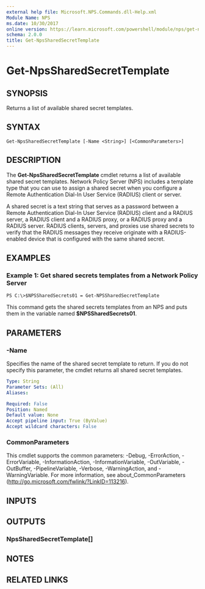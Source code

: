 ```yaml
---
external help file: Microsoft.NPS.Commands.dll-Help.xml
Module Name: NPS
ms.date: 10/30/2017
online version: https://learn.microsoft.com/powershell/module/nps/get-npssharedsecrettemplate?view=windowsserver2012r2-ps&wt.mc_id=ps-gethelp
schema: 2.0.0
title: Get-NpsSharedSecretTemplate
---
```


# Get-NpsSharedSecretTemplate

## SYNOPSIS
Returns a list of available shared secret templates.

## SYNTAX

```
Get-NpsSharedSecretTemplate [-Name <String>] [<CommonParameters>]
```

## DESCRIPTION
The **Get-NpsSharedSecretTemplate** cmdlet returns a list of available shared secret templates.
Network Policy Server (NPS) includes a template type that you can use to assign a shared secret when you configure a Remote Authentication Dial-In User Service (RADIUS) client or server.

A shared secret is a text string that serves as a password between a Remote Authentication Dial-In User Service (RADIUS) client and a RADIUS server, a RADIUS client and a RADIUS proxy, or a RADIUS proxy and a RADIUS server.
RADIUS clients, servers, and proxies use shared secrets to verify that the RADIUS messages they receive originate with a RADIUS-enabled device that is configured with the same shared secret.

## EXAMPLES

### Example 1: Get shared secrets templates from a Network Policy Server
```
PS C:\>$NPSSharedSecrets01 = Get-NPSSharedSecretTemplate
```

This command gets the shared secrets templates from an NPS and puts them in the variable named **$NPSSharedSecrets01**.

## PARAMETERS

### -Name
Specifies the name of the shared secret template to return.
If you do not specify this parameter, the cmdlet returns all shared secret templates.

```yaml
Type: String
Parameter Sets: (All)
Aliases: 

Required: False
Position: Named
Default value: None
Accept pipeline input: True (ByValue)
Accept wildcard characters: False
```

### CommonParameters
This cmdlet supports the common parameters: -Debug, -ErrorAction, -ErrorVariable, -InformationAction, -InformationVariable, -OutVariable, -OutBuffer, -PipelineVariable, -Verbose, -WarningAction, and -WarningVariable. For more information, see about_CommonParameters (http://go.microsoft.com/fwlink/?LinkID=113216).

## INPUTS

## OUTPUTS

### NpsSharedSecretTemplate[]

## NOTES

## RELATED LINKS

